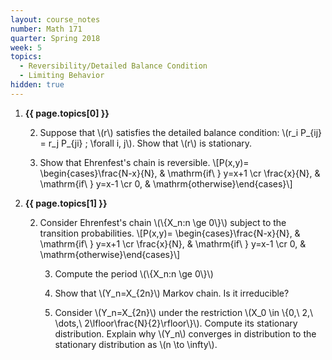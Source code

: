 ```yaml
---
layout: course_notes
number: Math 171
quarter: Spring 2018
week: 5
topics:
  - Reversibility/Detailed Balance Condition
  - Limiting Behavior
hidden: true
---
```


1. **{{ page.topics[0] }}**

    2. Suppose that \\(r\\) satisfies the detailed balance condition: \\(r\_i P\_\{ij\} = r\_j P\_\{ji\} \; \forall i, j\\). Show that \\(r\\) is stationary.

    2. Show that Ehrenfest's chain is reversible. \\[P(x,y)= \begin{cases}\frac{N-x}{N}, & \mathrm{if\ } y=x+1 \cr \frac{x}{N}, & \mathrm{if\ } y=x-1 \cr 0, & \mathrm{otherwise}\end{cases}\\]

1. **{{ page.topics[1] }}**

    2. Consider Ehrenfest's chain \\(\\{X\_n:n \ge 0\\}\\) subject to the transition probabilities. \\[P(x,y)= \begin{cases}\frac{N-x}{N}, & \mathrm{if\ } y=x+1 \cr \frac{x}{N}, & \mathrm{if\ } y=x-1 \cr 0, & \mathrm{otherwise}\end{cases}\\]

        3. Compute the period \\(\\{X\_n:n \ge 0\\}\\)

        3. Show that \\(Y\_n=X\_{2n}\\) Markov chain. Is it irreducible?

        3. Consider \\(Y\_n=X\_{2n}\\) under the restriction \\(X\_0 \in \\{0,\ 2,\ \dots,\ 2\lfloor\frac{N}{2}\rfloor\\}\\). Compute its stationary distribution. Explain why \\(Y\_n\\) converges in distribution to the stationary distribution as \\(n \to \infty\\).
